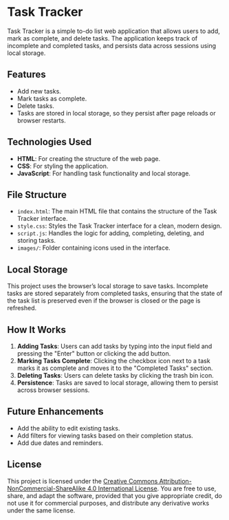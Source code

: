 # Task Tracker

Task Tracker is a simple to-do list web application that allows users to add, mark as complete, and delete tasks. The application keeps track of incomplete and completed tasks, and persists data across sessions using local storage.

## Features

- Add new tasks.
- Mark tasks as complete.
- Delete tasks.
- Tasks are stored in local storage, so they persist after page reloads or browser restarts.

## Technologies Used

- **HTML**: For creating the structure of the web page.
- **CSS**: For styling the application.
- **JavaScript**: For handling task functionality and local storage.

## File Structure

- `index.html`: The main HTML file that contains the structure of the Task Tracker interface.
- `style.css`: Styles the Task Tracker interface for a clean, modern design.
- `script.js`: Handles the logic for adding, completing, deleting, and storing tasks.
- `images/`: Folder containing icons used in the interface.

## Local Storage

This project uses the browser’s local storage to save tasks. Incomplete tasks are stored separately from completed tasks, ensuring that the state of the task list is preserved even if the browser is closed or the page is refreshed.

## How It Works

1. **Adding Tasks**: Users can add tasks by typing into the input field and pressing the "Enter" button or clicking the add button.
2. **Marking Tasks Complete**: Clicking the checkbox icon next to a task marks it as complete and moves it to the "Completed Tasks" section.
3. **Deleting Tasks**: Users can delete tasks by clicking the trash bin icon.
4. **Persistence**: Tasks are saved to local storage, allowing them to persist across browser sessions.

## Future Enhancements

- Add the ability to edit existing tasks.
- Add filters for viewing tasks based on their completion status.
- Add due dates and reminders.

## License

This project is licensed under the [Creative Commons Attribution-NonCommercial-ShareAlike 4.0 International License](https://creativecommons.org/licenses/by-nc-sa/4.0/). You are free to use, share, and adapt the software, provided that you give appropriate credit, do not use it for commercial purposes, and distribute any derivative works under the same license.

